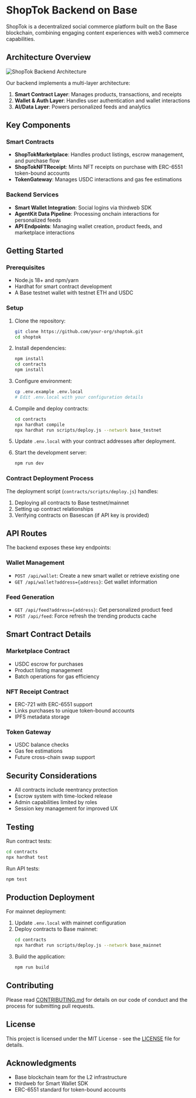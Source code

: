 # ShopTok Backend on Base

ShopTok is a decentralized social commerce platform built on the Base blockchain, combining engaging content experiences with web3 commerce capabilities.

## Architecture Overview

![ShopTok Backend Architecture](https://dummyimage.com/600x400/000/fff&text=Architecture+Diagram)

Our backend implements a multi-layer architecture:

1. **Smart Contract Layer**: Manages products, transactions, and receipts
2. **Wallet & Auth Layer**: Handles user authentication and wallet interactions
3. **AI/Data Layer**: Powers personalized feeds and analytics

## Key Components

### Smart Contracts

- **ShopTokMarketplace**: Handles product listings, escrow management, and purchase flow
- **ShopTokNFTReceipt**: Mints NFT receipts on purchase with ERC-6551 token-bound accounts
- **TokenGateway**: Manages USDC interactions and gas fee estimations

### Backend Services

- **Smart Wallet Integration**: Social logins via thirdweb SDK
- **AgentKit Data Pipeline**: Processing onchain interactions for personalized feeds
- **API Endpoints**: Managing wallet creation, product feeds, and marketplace interactions

## Getting Started

### Prerequisites

- Node.js 18+ and npm/yarn
- Hardhat for smart contract development
- A Base testnet wallet with testnet ETH and USDC

### Setup

1. Clone the repository:
   ```bash
   git clone https://github.com/your-org/shoptok.git
   cd shoptok
   ```

2. Install dependencies:
   ```bash
   npm install
   cd contracts
   npm install
   ```

3. Configure environment:
   ```bash
   cp .env.example .env.local
   # Edit .env.local with your configuration details
   ```

4. Compile and deploy contracts:
   ```bash
   cd contracts
   npx hardhat compile
   npx hardhat run scripts/deploy.js --network base_testnet
   ```

5. Update `.env.local` with your contract addresses after deployment.

6. Start the development server:
   ```bash
   npm run dev
   ```

### Contract Deployment Process

The deployment script (`contracts/scripts/deploy.js`) handles:

1. Deploying all contracts to Base testnet/mainnet
2. Setting up contract relationships
3. Verifying contracts on Basescan (if API key is provided)

## API Routes

The backend exposes these key endpoints:

### Wallet Management
- `POST /api/wallet`: Create a new smart wallet or retrieve existing one
- `GET /api/wallet?address={address}`: Get wallet information

### Feed Generation
- `GET /api/feed?address={address}`: Get personalized product feed
- `POST /api/feed`: Force refresh the trending products cache

## Smart Contract Details

### Marketplace Contract
- USDC escrow for purchases
- Product listing management
- Batch operations for gas efficiency

### NFT Receipt Contract
- ERC-721 with ERC-6551 support
- Links purchases to unique token-bound accounts
- IPFS metadata storage

### Token Gateway
- USDC balance checks
- Gas fee estimations
- Future cross-chain swap support

## Security Considerations

- All contracts include reentrancy protection
- Escrow system with time-locked release
- Admin capabilities limited by roles
- Session key management for improved UX

## Testing

Run contract tests:
```bash
cd contracts
npx hardhat test
```

Run API tests:
```bash
npm test
```

## Production Deployment

For mainnet deployment:

1. Update `.env.local` with mainnet configuration
2. Deploy contracts to Base mainnet:
   ```bash
   cd contracts
   npx hardhat run scripts/deploy.js --network base_mainnet
   ```
3. Build the application:
   ```bash
   npm run build
   ```

## Contributing

Please read [CONTRIBUTING.md](CONTRIBUTING.md) for details on our code of conduct and the process for submitting pull requests.

## License

This project is licensed under the MIT License - see the [LICENSE](LICENSE) file for details.

## Acknowledgments

- Base blockchain team for the L2 infrastructure
- thirdweb for Smart Wallet SDK
- ERC-6551 standard for token-bound accounts 